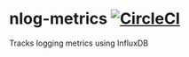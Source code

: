 # nlog-metrics [![CircleCI](https://circleci.com/gh/danesparza/nlog-metrics.svg?style=svg)](https://circleci.com/gh/danesparza/nlog-metrics)
Tracks logging metrics using InfluxDB
